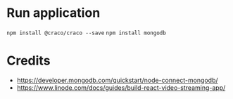 # Run application
`npm install @craco/craco --save`
`npm install mongodb`

# Credits
- https://developer.mongodb.com/quickstart/node-connect-mongodb/
- https://www.linode.com/docs/guides/build-react-video-streaming-app/